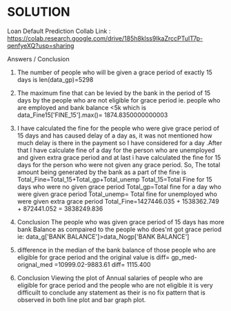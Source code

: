 # SOLUTION
Loan Default Prediction
 Collab Link : https://colab.research.google.com/drive/185h8klss9IkaZrccPTuIT7p-qenfyeXQ?usp=sharing
 
Answers / Conclusion
1. The number of people who will be given a grace period of exactly 15 days is len(data_gp)=5298

2. The maximum fine that can be levied by the bank in the period of 15 days by the people who are not eligible for grace period ie. people who are employed and
  bank balance <5k which is 
  data_Fine15['FINE_15'].max()= 1874.8350000000003
  
3. I have calculated the fine for the people who were give grace period of 15 days and has caused delay of a day as, it was not mentioned how much delay is there in the payment so I have considered for a day .After that I have calculate fine of a day for the person who are unemployed and given extra grace period and at last i have calculated the fine for 15 days for the person who were not given any grace period. So, The total amount being generated by the bank as a part of the fine is 
Total_Fine=Total_15+Total_gp+Total_unemp
Total_15=Total Fine for 15 days who were no given grace period
Total_gp=Total fine for a day who were given grace period
Total_unemp= Total fine for unemployed who were given extra grace period
Total_Fine=1427446.035 + 1538362.749 + 872441.052
        = 3838249.836
        
4. Conclusion
The people who was given grace period of 15 days has more bank Balance as compaired to the people who does'nt got grace period
ie:
data_g['BANK BALANCE']>data_Nogp['BANK BALANCE']

5.  difference in the median of the bank balance of those people who are eligible for grace period and the original value is
       diff= gp_med- orignal_med
           =10999.02-9883.61
       diff= 1115.400
7.  Conclusion
Viewing the plot of Annual salaries of people who are eligible for grace period and the people who are not eligible it is very difficuilt to conclude any statement as their is no fix pattern that is observed in both line plot and bar graph plot.
